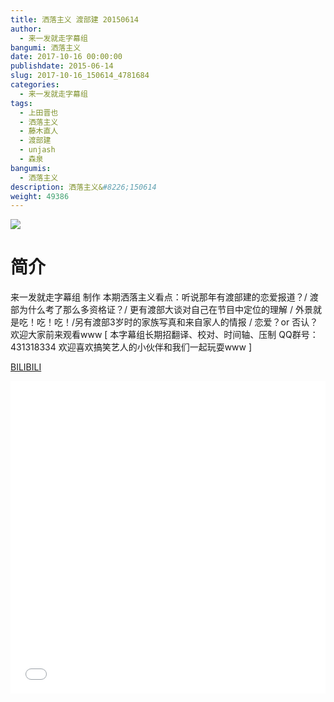 ```yaml
---
title: 洒落主义 渡部建 20150614
author: 
  - 来一发就走字幕组
bangumi: 洒落主义
date: 2017-10-16 00:00:00
publishdate: 2015-06-14
slug: 2017-10-16_150614_4781684
categories: 
  - 来一发就走字幕组
tags: 
  - 上田晋也
  - 洒落主义
  - 藤木直人
  - 渡部建
  - unjash
  - 森泉
bangumis: 
  - 洒落主义
description: 洒落主义&#8226;150614
weight: 49386
---
```


![](https://i.imgur.com/kJmYjcc.jpg)

# 简介  
来一发就走字幕组 制作 本期洒落主义看点：听说那年有渡部建的恋爱报道？/ 渡部为什么考了那么多资格证？/ 更有渡部大谈对自己在节目中定位的理解 / 外景就是吃！吃！吃！/另有渡部3岁时的家族写真和来自家人的情报 /  恋爱？or 否认？欢迎大家前来观看www [ 本字幕组长期招翻译、校对、时间轴、压制   QQ群号：431318334 欢迎喜欢搞笑艺人的小伙伴和我们一起玩耍www ]




  [BILIBILI](https://www.bilibili.com/video/av4781684/)


<div class="vcontainer">  <iframe class='video' src="//www.bilibili.com/html/html5player.html?cid=7759790&aid=4781684" width="100%" height="500" frameborder="0" allowfullscreen="allowfullscreen"></iframe></div>
